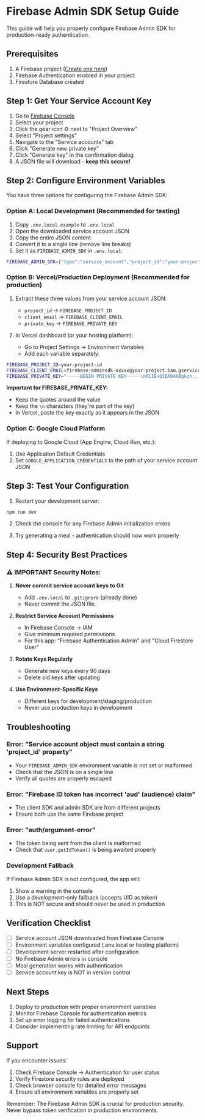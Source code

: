 # Firebase Admin SDK Setup Guide

This guide will help you properly configure Firebase Admin SDK for production-ready authentication.

## Prerequisites

1. A Firebase project ([Create one here](https://console.firebase.google.com))
2. Firebase Authentication enabled in your project
3. Firestore Database created

## Step 1: Get Your Service Account Key

1. Go to [Firebase Console](https://console.firebase.google.com)
2. Select your project
3. Click the gear icon ⚙️ next to "Project Overview"
4. Select "Project settings"
5. Navigate to the "Service accounts" tab
6. Click "Generate new private key"
7. Click "Generate key" in the confirmation dialog
8. A JSON file will download - **keep this secure!**

## Step 2: Configure Environment Variables

You have three options for configuring the Firebase Admin SDK:

### Option A: Local Development (Recommended for testing)

1. Copy `.env.local.example` to `.env.local`
2. Open the downloaded service account JSON
3. Copy the entire JSON content
4. Convert it to a single line (remove line breaks)
5. Set it as `FIREBASE_ADMIN_SDK` in `.env.local`:

```bash
FIREBASE_ADMIN_SDK={"type":"service_account","project_id":"your-project","private_key_id":"...","private_key":"-----BEGIN PRIVATE KEY-----\n...\n-----END PRIVATE KEY-----\n","client_email":"...","client_id":"...","auth_uri":"...","token_uri":"...","auth_provider_x509_cert_url":"...","client_x509_cert_url":"..."}
```

### Option B: Vercel/Production Deployment (Recommended for production)

1. Extract these three values from your service account JSON:
   - `project_id` → `FIREBASE_PROJECT_ID`
   - `client_email` → `FIREBASE_CLIENT_EMAIL`  
   - `private_key` → `FIREBASE_PRIVATE_KEY`

2. In Vercel dashboard (or your hosting platform):
   - Go to Project Settings → Environment Variables
   - Add each variable separately:

```bash
FIREBASE_PROJECT_ID=your-project-id
FIREBASE_CLIENT_EMAIL=firebase-adminsdk-xxxxx@your-project.iam.gserviceaccount.com
FIREBASE_PRIVATE_KEY="-----BEGIN PRIVATE KEY-----\nMIIEvQIBADANBgkqh...\n-----END PRIVATE KEY-----\n"
```

**Important for FIREBASE_PRIVATE_KEY:**
- Keep the quotes around the value
- Keep the `\n` characters (they're part of the key)
- In Vercel, paste the key exactly as it appears in the JSON

### Option C: Google Cloud Platform

If deploying to Google Cloud (App Engine, Cloud Run, etc.):
1. Use Application Default Credentials
2. Set `GOOGLE_APPLICATION_CREDENTIALS` to the path of your service account JSON

## Step 3: Test Your Configuration

1. Restart your development server:
```bash
npm run dev
```

2. Check the console for any Firebase Admin initialization errors

3. Try generating a meal - authentication should now work properly

## Step 4: Security Best Practices

### ⚠️ IMPORTANT Security Notes:

1. **Never commit service account keys to Git**
   - Add `.env.local` to `.gitignore` (already done)
   - Never commit the JSON file

2. **Restrict Service Account Permissions**
   - In Firebase Console → IAM
   - Give minimum required permissions
   - For this app: "Firebase Authentication Admin" and "Cloud Firestore User"

3. **Rotate Keys Regularly**
   - Generate new keys every 90 days
   - Delete old keys after updating

4. **Use Environment-Specific Keys**
   - Different keys for development/staging/production
   - Never use production keys in development

## Troubleshooting

### Error: "Service account object must contain a string 'project_id' property"
- Your `FIREBASE_ADMIN_SDK` environment variable is not set or malformed
- Check that the JSON is on a single line
- Verify all quotes are properly escaped

### Error: "Firebase ID token has incorrect 'aud' (audience) claim"
- The client SDK and admin SDK are from different projects
- Ensure both use the same Firebase project

### Error: "auth/argument-error"
- The token being sent from the client is malformed
- Check that `user.getIdToken()` is being awaited properly

### Development Fallback
If Firebase Admin SDK is not configured, the app will:
1. Show a warning in the console
2. Use a development-only fallback (accepts UID as token)
3. This is NOT secure and should never be used in production

## Verification Checklist

- [ ] Service account JSON downloaded from Firebase Console
- [ ] Environment variables configured (.env.local or hosting platform)
- [ ] Development server restarted after configuration
- [ ] No Firebase Admin errors in console
- [ ] Meal generation works with authentication
- [ ] Service account key is NOT in version control

## Next Steps

1. Deploy to production with proper environment variables
2. Monitor Firebase Console for authentication metrics
3. Set up error logging for failed authentications
4. Consider implementing rate limiting for API endpoints

## Support

If you encounter issues:
1. Check Firebase Console → Authentication for user status
2. Verify Firestore security rules are deployed
3. Check browser console for detailed error messages
4. Ensure all environment variables are properly set

Remember: The Firebase Admin SDK is crucial for production security. Never bypass token verification in production environments.